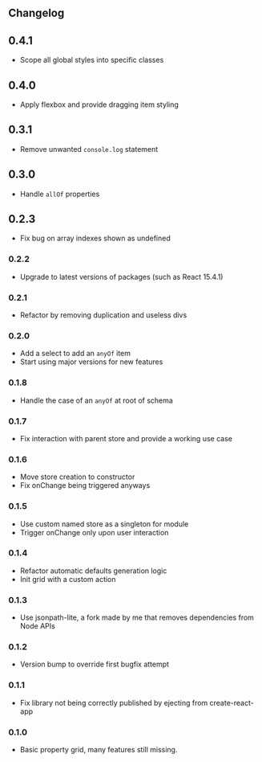 ## Changelog

## 0.4.1

- Scope all global styles into specific classes

## 0.4.0

- Apply flexbox and provide dragging item styling

## 0.3.1

- Remove unwanted `console.log` statement

## 0.3.0

- Handle `allOf` properties

## 0.2.3

- Fix bug on array indexes shown as undefined

### 0.2.2

- Upgrade to latest versions of packages (such as React 15.4.1)

### 0.2.1

- Refactor by removing duplication and useless divs

### 0.2.0

- Add a select to add an `anyOf` item
- Start using major versions for new features

### 0.1.8

- Handle the case of an `anyOf` at root of schema

### 0.1.7

- Fix interaction with parent store and provide a working use case

### 0.1.6

- Move store creation to constructor
- Fix onChange being triggered anyways

### 0.1.5

- Use custom named store as a singleton for module
- Trigger onChange only upon user interaction

### 0.1.4

- Refactor automatic defaults generation logic
- Init grid with a custom action

### 0.1.3

- Use jsonpath-lite, a fork made by me that removes dependencies from Node APIs

### 0.1.2

- Version bump to override first bugfix attempt

### 0.1.1

- Fix library not being correctly published by ejecting from create-react-app

### 0.1.0

- Basic property grid, many features still missing.
